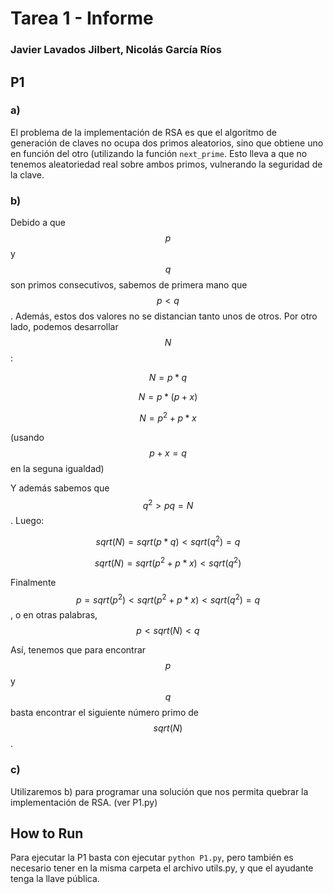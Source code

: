 # Tarea 1 - Informe
### Javier Lavados Jilbert, Nicolás García Ríos
## P1
### a)
El problema de la implementación de RSA es que el algoritmo de generación de claves no ocupa dos primos aleatorios, sino que obtiene uno en función del otro (utilizando la función ```next_prime```. Esto lleva a que no tenemos aleatoriedad real sobre ambos primos, vulnerando la seguridad de la clave.

### b)
Debido a que $$p$$ y $$q$$ son primos consecutivos, sabemos de primera mano que $$p < q$$. Además, estos dos valores no se distancian tanto unos de otros. Por otro lado, podemos desarrollar $$N$$:

$$N = p*q $$


$$N = p*(p+x) $$


$$N = p^2 + p*x $$

(usando $$p + x = q$$ en la seguna igualdad)

Y además sabemos que $$q^{2} > pq = N$$. Luego:

$$sqrt(N) =  sqrt(p*q) < sqrt(q^2) = q$$

$$sqrt(N) =  sqrt(p^2 + p*x) < sqrt(q^2)$$

Finalmente $$p = sqrt(p^2) < sqrt(p^2 + p*x) < sqrt(q^2) = q$$, o en otras palabras, $$p < sqrt(N) < q$$

Así, tenemos que para encontrar $$p$$ y $$q$$ basta encontrar el  siguiente número primo de $$sqrt(N)$$. 
    
### c)  
Utilizaremos b) para programar una solución que nos permita quebrar la implementación de RSA. (ver P1.py)

## How to Run
Para ejecutar la P1 basta con ejecutar ```python P1.py```, pero también es necesario tener en la misma carpeta el archivo utils.py, y que el ayudante tenga la llave pública.